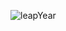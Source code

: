 ![leapYear](https://user-images.githubusercontent.com/72629519/116035185-67c09680-a619-11eb-8b29-ea73d3c4dbb2.png)
